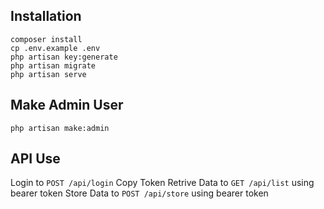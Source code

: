 ## Installation
```
composer install
cp .env.example .env
php artisan key:generate
php artisan migrate
php artisan serve

```

## Make Admin User
```
php artisan make:admin
```

## API Use
Login to `POST /api/login`
Copy Token
Retrive Data to `GET /api/list` using bearer token
Store Data to `POST /api/store` using bearer token
